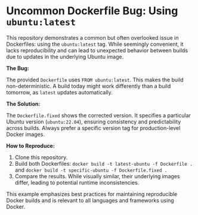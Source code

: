 # Uncommon Dockerfile Bug: Using `ubuntu:latest`

This repository demonstrates a common but often overlooked issue in Dockerfiles: using the `ubuntu:latest` tag. While seemingly convenient, it lacks reproducibility and can lead to unexpected behavior between builds due to updates in the underlying Ubuntu image.

**The Bug:**

The provided `Dockerfile` uses `FROM ubuntu:latest`. This makes the build non-deterministic.  A build today might work differently than a build tomorrow, as `latest` updates automatically.

**The Solution:**

The `Dockerfile.fixed` shows the corrected version.  It specifies a particular Ubuntu version (`ubuntu:22.04`), ensuring consistency and predictability across builds.  Always prefer a specific version tag for production-level Docker images.

**How to Reproduce:**

1. Clone this repository.
2. Build both Dockerfiles: `docker build -t latest-ubuntu -f Dockerfile .` and `docker build -t specific-ubuntu -f Dockerfile.fixed .`
3. Compare the results.  While visually similar, their underlying images differ, leading to potential runtime inconsistencies.

This example emphasizes best practices for maintaining reproducible Docker builds and is relevant to all languages and frameworks using Docker.